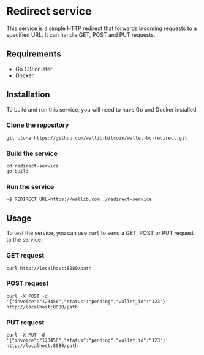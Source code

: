 # Redirect service

This service is a simple HTTP redirect that forwards incoming requests to a specified URL. It can handle GET, POST and PUT requests.

## Requirements

- Go 1.19 or later
- Docker

## Installation

To build and run this service, you will need to have Go and Docker installed.

### Clone the repository

    git clone https://github.com/wallib-bitcoin/wallet-bc-redirect.git

### Build the service

    cd redirect-service
    go build

### Run the service

    ~$ REDIRECT_URL=https://wallib.com ./redirect-service

## Usage

To test the service, you can use `curl` to send a GET, POST or PUT request to the service.

### GET request

    curl http://localhost:8080/path

### POST request

    curl -X POST -d '{"invoice":"123456","status":"pending","wallet_id":"123"}' http://localhost:8080/path

### PUT request

    curl -X PUT -d '{"invoice":"123456","status":"pending","wallet_id":"123"}' http://localhost:8080/path


